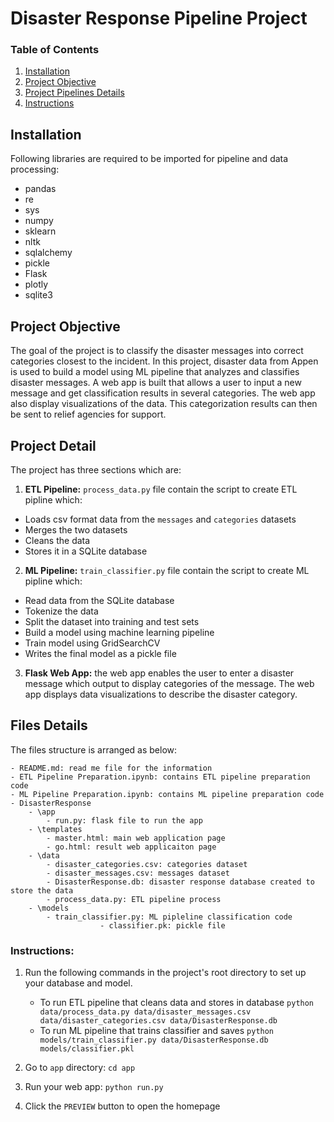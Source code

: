 # Disaster Response Pipeline Project


### Table of Contents

1. [Installation](#installation)
2. [Project Objective](#objective)
3. [Project Pipelines Details](#details)
4. [Instructions](#instructions)

## Installation <a name="installation"></a>

Following libraries are required to be imported for pipeline and data processing:

- pandas
- re
- sys
- numpy
- sklearn
- nltk
- sqlalchemy
- pickle
- Flask
- plotly
- sqlite3

## Project Objective<a name="objective"></a>

The goal of the project is to classify the disaster messages into correct categories closest to the incident. 
In this project, disaster data from Appen is used to build a model using ML pipeline that analyzes and classifies disaster messages. 
A web app is built that allows a user to input a new message and get classification results in several categories. The web app also display visualizations of the data. This categorization results can then be sent to relief agencies for support.


## Project Detail<a name = "detail"></a>
The project has three sections which are:

1. **ETL Pipeline:** `process_data.py` file contain the script to create ETL pipline which:

- Loads csv format data from the `messages` and `categories` datasets
- Merges the two datasets
- Cleans the data
- Stores it in a SQLite database

2. **ML Pipeline:** `train_classifier.py` file contain the script to create ML pipline which:

- Read data from the SQLite database
- Tokenize the data
- Split the dataset into training and test sets
- Build a model using machine learning pipeline
- Train model using GridSearchCV
- Writes the final model as a pickle file

3. **Flask Web App:** the web app enables the user to enter a disaster message which output to display categories of the message. The web app displays data visualizations to describe the disaster category. 
 
 
 
## Files Details <a name="files"></a>

The files structure is arranged as below:

	- README.md: read me file for the information
	- ETL Pipeline Preparation.ipynb: contains ETL pipeline preparation code
	- ML Pipeline Preparation.ipynb: contains ML pipeline preparation code
	- DisasterResponse
		- \app
			- run.py: flask file to run the app
		- \templates
			- master.html: main web application page
			- go.html: result web applicaiton page
		- \data
			- disaster_categories.csv: categories dataset
			- disaster_messages.csv: messages dataset
			- DisasterResponse.db: disaster response database created to store the data
			- process_data.py: ETL pipeline process
		- \models
			- train_classifier.py: ML pipleline classification code
                        - classifier.pk: pickle file
### Instructions:
1. Run the following commands in the project's root directory to set up your database and model.

    - To run ETL pipeline that cleans data and stores in database
        `python data/process_data.py data/disaster_messages.csv data/disaster_categories.csv data/DisasterResponse.db`
    - To run ML pipeline that trains classifier and saves
        `python models/train_classifier.py data/DisasterResponse.db models/classifier.pkl`

2. Go to `app` directory: `cd app`

3. Run your web app: `python run.py`

4. Click the `PREVIEW` button to open the homepage
